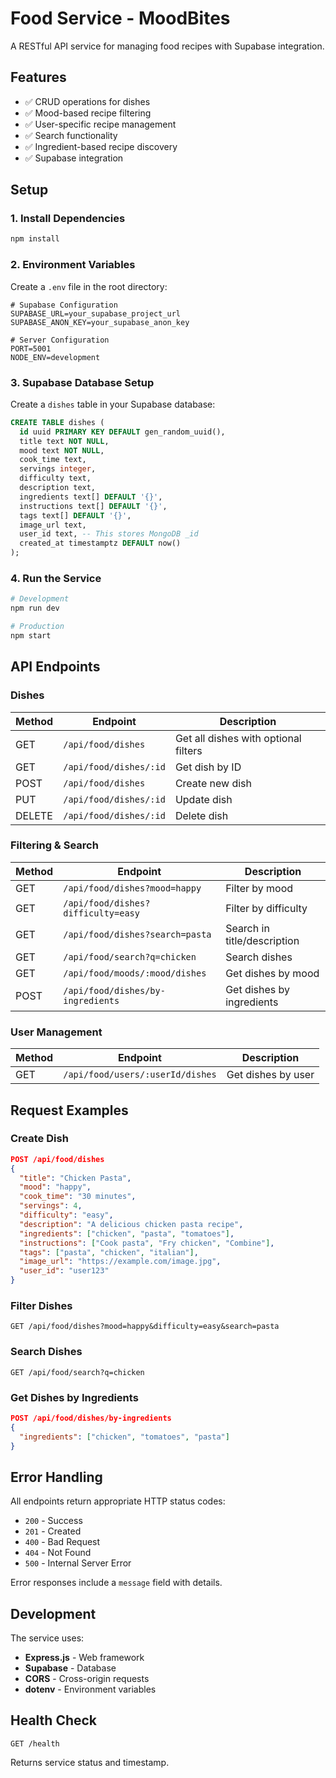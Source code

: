 # Food Service - MoodBites

A RESTful API service for managing food recipes with Supabase integration.

## Features

- ✅ CRUD operations for dishes
- ✅ Mood-based recipe filtering
- ✅ User-specific recipe management
- ✅ Search functionality
- ✅ Ingredient-based recipe discovery
- ✅ Supabase integration

## Setup

### 1. Install Dependencies
```bash
npm install
```

### 2. Environment Variables
Create a `.env` file in the root directory:

```env
# Supabase Configuration
SUPABASE_URL=your_supabase_project_url
SUPABASE_ANON_KEY=your_supabase_anon_key

# Server Configuration
PORT=5001
NODE_ENV=development
```

### 3. Supabase Database Setup
Create a `dishes` table in your Supabase database:

```sql
CREATE TABLE dishes (
  id uuid PRIMARY KEY DEFAULT gen_random_uuid(),
  title text NOT NULL,
  mood text NOT NULL,
  cook_time text,
  servings integer,
  difficulty text,
  description text,
  ingredients text[] DEFAULT '{}',
  instructions text[] DEFAULT '{}',
  tags text[] DEFAULT '{}',
  image_url text,
  user_id text, -- This stores MongoDB _id
  created_at timestamptz DEFAULT now()
);
```

### 4. Run the Service
```bash
# Development
npm run dev

# Production
npm start
```

## API Endpoints

### Dishes

| Method | Endpoint | Description |
|--------|----------|-------------|
| GET | `/api/food/dishes` | Get all dishes with optional filters |
| GET | `/api/food/dishes/:id` | Get dish by ID |
| POST | `/api/food/dishes` | Create new dish |
| PUT | `/api/food/dishes/:id` | Update dish |
| DELETE | `/api/food/dishes/:id` | Delete dish |

### Filtering & Search

| Method | Endpoint | Description |
|--------|----------|-------------|
| GET | `/api/food/dishes?mood=happy` | Filter by mood |
| GET | `/api/food/dishes?difficulty=easy` | Filter by difficulty |
| GET | `/api/food/dishes?search=pasta` | Search in title/description |
| GET | `/api/food/search?q=chicken` | Search dishes |
| GET | `/api/food/moods/:mood/dishes` | Get dishes by mood |
| POST | `/api/food/dishes/by-ingredients` | Get dishes by ingredients |

### User Management

| Method | Endpoint | Description |
|--------|----------|-------------|
| GET | `/api/food/users/:userId/dishes` | Get dishes by user |

## Request Examples

### Create Dish
```json
POST /api/food/dishes
{
  "title": "Chicken Pasta",
  "mood": "happy",
  "cook_time": "30 minutes",
  "servings": 4,
  "difficulty": "easy",
  "description": "A delicious chicken pasta recipe",
  "ingredients": ["chicken", "pasta", "tomatoes"],
  "instructions": ["Cook pasta", "Fry chicken", "Combine"],
  "tags": ["pasta", "chicken", "italian"],
  "image_url": "https://example.com/image.jpg",
  "user_id": "user123"
}
```

### Filter Dishes
```
GET /api/food/dishes?mood=happy&difficulty=easy&search=pasta
```

### Search Dishes
```
GET /api/food/search?q=chicken
```

### Get Dishes by Ingredients
```json
POST /api/food/dishes/by-ingredients
{
  "ingredients": ["chicken", "tomatoes", "pasta"]
}
```

## Error Handling

All endpoints return appropriate HTTP status codes:

- `200` - Success
- `201` - Created
- `400` - Bad Request
- `404` - Not Found
- `500` - Internal Server Error

Error responses include a `message` field with details.

## Development

The service uses:
- **Express.js** - Web framework
- **Supabase** - Database
- **CORS** - Cross-origin requests
- **dotenv** - Environment variables

## Health Check

```
GET /health
```

Returns service status and timestamp. 
